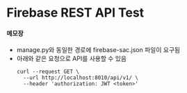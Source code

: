 # Firebase REST API Test

#### 메모장
- manage.py와 동일한 경로에 firebase-sac.json 파일이 요구됨
- 아래와 같은 요청으로 API를 사용할 수 있음
    ```
    curl --request GET \
      --url http://localhost:8010/api/v1/ \
      --header 'authorization: JWT <token>'
    ```
